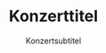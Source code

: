 ---
year: 
title: Konzerttitel
subtitle: Konzertsubtitel
background_image_path: /images/chor.png
background_color_rgb: 'rgb(0,0,0)'
layout: konzerte
images:
  -
    image_path: 
---